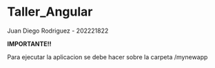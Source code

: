 # Taller_Angular
Juan Diego Rodriguez - 202221822

**IMPORTANTE!!**

Para ejecutar la aplicacion se debe hacer sobre la carpeta /mynewapp
